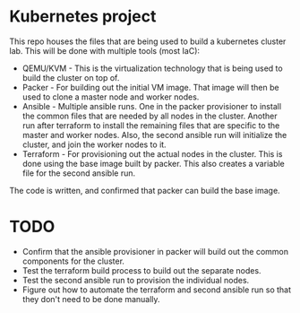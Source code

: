# Kubernetes project
This repo houses the files that are being used to build a kubernetes cluster lab. This will be done with multiple tools (most IaC):
* QEMU/KVM - This is the virtualization technology that is being used to build the cluster on top of.
* Packer - For building out the initial VM image. That image will then be used to clone a master node and worker nodes.
* Ansible - Multiple ansible runs. One in the packer provisioner to install the common files that are needed by all nodes in the cluster. Another run after terraform to install the remaining files that are specific to the master and worker nodes. Also, the second ansible run will initialize the cluster, and join the worker nodes to it.
* Terraform - For provisioning out the actual nodes in the cluster. This is done using the base image built by packer. This also creates a variable file for the second ansible run.

The code is written, and confirmed that packer can build the base image.

# TODO
* Confirm that the ansible provisioner in packer will build out the common components for the cluster.
* Test the terraform build process to build out the separate nodes.
* Test the second ansible run to provision the individual nodes.
* Figure out how to automate the terraform and second ansible run so that they don't need to be done manually.